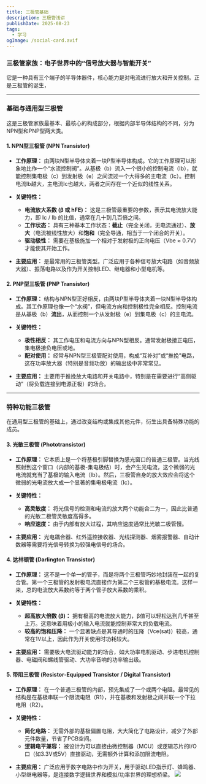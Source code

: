 ```yaml
---
title: 三极管基础
description: 三极管浅讲
publishDate: 2025-08-23
tags:
  - 学习
ogImage: /social-card.avif
---
```

### **三极管家族：电子世界中的“信号放大器与智能开关”**

它是一种具有三个端子的半导体器件，核心能力是对电流进行放大和开关控制。正是三极管的诞生，

- - -

### **基础与通用型三极管**

这是三极管家族最基本、最核心的构成部分，根据内部半导体结构的不同，分为NPN型和PNP型两大类。

#### **1. NPN型三极管 (NPN Transistor)**

* **工作原理：** 由两块N型半导体夹着一块P型半导体构成。它的工作原理可以形象地比作一个“水流控制阀”。从基极（b）流入一个很小的控制电流（Ib），就能控制集电极（c）到发射极（e）之间流过一个大得多的主电流（Ic）。控制电流Ib越大，主电流Ic也越大，两者之间存在一个近似的线性关系。
* **关键特性：**

  * **电流放大系数 (β 或 hFE)：** 这是三极管最重要的参数，表示其电流放大能力，即 Ic / Ib 的比值，通常在几十到几百倍之间。
  * **工作状态：** 具有三种基本工作状态：**截止**（完全关闭，无电流通过）、**放大**（电流被线性放大）和**饱和**（完全导通，相当于一个闭合的开关）。
  * **驱动极性：** 需要在基极施加一个相对于发射极的正向电压（Vbe ≈ 0.7V）才能使其开始工作。
* **主要应用：** 是最常用的三极管类型。广泛应用于各种信号放大电路（如音频放大器）、振荡电路以及作为开关控制LED、继电器和小型电机等。

#### **2. PNP型三极管 (PNP Transistor)**

* **工作原理：** 结构与NPN型正好相反，由两块P型半导体夹着一块N型半导体构成。其工作原理也像一个“水阀”，但电流方向和控制极性完全相反。控制电流是从基极（b）**流出**，从而控制一个从发射极（e）到集电极（c）的主电流。
* **关键特性：**

  * **极性相反：** 其工作电压和电流方向与NPN型相反。通常发射极接正电压，集电极接负电压或地。
  * **配对使用：** 经常与NPN型三极管配对使用，构成“互补对”或“推挽”电路，这在功率放大器（特别是音频功放）的输出级中非常常见。
* **主要应用：** 主要用于推挽放大电路和开关电路中，特别是在需要进行“高侧驱动”（将负载连接到电源正极）的场合。

- - -

### **特种功能三极管**

在通用型三极管的基础上，通过改变结构或集成其他元件，衍生出具备特殊功能的成员。

#### **3. 光敏三极管 (Phototransistor)**

* **工作原理：** 它本质上是一个将基极引脚替换为感光窗口的普通三极管。当光线照射到这个窗口（内部的基极-集电极结）时，会产生光电流，这个微弱的光电流就充当了基极的输入电流（Ib）。然后，三极管自身的放大效应会将这个微弱的光电流放大成一个显著的集电极电流（Ic）。
* **关键特性：**

  * **高灵敏度：** 将光信号的检测和电流的放大两个功能合二为一，因此比普通的光敏二极管灵敏度高得多。
  * **响应速度：** 由于内部有放大过程，其响应速度通常比光敏二极管慢。
* **主要应用：** 光电耦合器、红外遥控接收器、光线探测器、烟雾报警器、自动计数器等需要将光信号转换为较强电信号的场合。

#### **4. 达林顿管 (Darlington Transistor)**

* **工作原理：** 这不是一个单一的管子，而是将两个三极管巧妙地封装在一起的复合管。第一个三极管的发射极电流直接作为第二个三极管的基极电流。这样一来，总的电流放大系数约等于两个管子放大系数的乘积。
* **关键特性：**

  * **超高放大倍数 (β)：** 拥有极高的电流放大能力，β值可以轻松达到几千甚至上万。这意味着用极小的输入电流就能控制非常大的负载电流。
  * **较高的饱和压降：** 一个显著缺点是其导通时的压降（Vce(sat)）较高，通常在1V以上，因此作为开关使用时功耗较大。
* **主要应用：** 需要极大电流驱动能力的场合，如大功率电机驱动、步进电机控制器、电磁阀和螺线管驱动、大功率音响的功率输出级。

#### **5. 带阻三极管 (Resistor-Equipped Transistor / Digital Transistor)**

* **工作原理：** 在一个普通三极管的内部，预先集成了一个或两个电阻。最常见的结构是在基极串联一个限流电阻（R1），并在基极和发射极之间并联一个下拉电阻（R2）。
* **关键特性：**

  * **简化电路：** 无需外部的基极偏置电阻，大大简化了电路设计，减少了外部元件数量，节省了PCB空间。
  * **逻辑电平兼容：** 被设计为可以直接由微控制器（MCU）或逻辑芯片的I/O口（如3.3V或5V）直接驱动，无需额外计算和添加限流电阻。
* **主要应用：** 广泛应用于数字电路中作为开关，用于驱动LED指示灯、蜂鸣器、小型继电器等，是连接数字逻辑世界和模拟/功率世界的理想桥梁。
  ![](/assets/images/1000015338.jpg)
